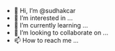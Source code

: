 - 👋 Hi, I’m @sudhakcar
- 👀 I’m interested in ...
- 🌱 I’m currently learning ...
- 💞️ I’m looking to collaborate on ...
- 📫 How to reach me ...

<!---
sudhakcar/sudhakcar is a ✨ special ✨ repository because its `README.md` (this file) appears on your GitHub profile.
You can click the Preview link to take a look at your changes.
--->
